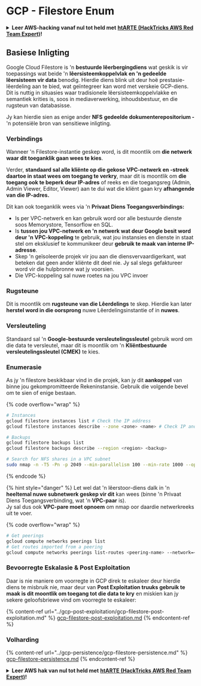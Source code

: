 # GCP - Filestore Enum

<details>

<summary><strong>Leer AWS-hacking vanaf nul tot held met</strong> <a href="https://training.hacktricks.xyz/courses/arte"><strong>htARTE (HackTricks AWS Red Team Expert)</strong></a><strong>!</strong></summary>

Ander maniere om HackTricks te ondersteun:

* As jy wil sien dat jou **maatskappy geadverteer word in HackTricks** of **HackTricks aflaai in PDF-formaat** Kontroleer die [**INSKRYWINGSPLANNE**](https://github.com/sponsors/carlospolop)!
* Kry die [**amptelike PEASS & HackTricks swag**](https://peass.creator-spring.com)
* Ontdek [**Die PEASS-familie**](https://opensea.io/collection/the-peass-family), ons versameling eksklusiewe [**NFT's**](https://opensea.io/collection/the-peass-family)
* **Sluit aan by die** 💬 [**Discord-groep**](https://discord.gg/hRep4RUj7f) of die [**telegram-groep**](https://t.me/peass) of **volg** my op **Twitter** 🐦 [**@carlospolopm**](https://twitter.com/carlospolopm)**.**
* **Deel jou haktruuks deur PR's in te dien by die** [**HackTricks**](https://github.com/carlospolop/hacktricks) en [**HackTricks Cloud**](https://github.com/carlospolop/hacktricks-cloud) github-opslag.

</details>

## Basiese Inligting

Google Cloud Filestore is 'n **bestuurde lêerbergingdiens** wat geskik is vir toepassings wat beide 'n **lêersisteemkoppelvlak en 'n gedeelde lêersisteem vir data** benodig. Hierdie diens blink uit deur hoë prestasie-lêerdeling aan te bied, wat geïntegreer kan word met verskeie GCP-diens. Dit is nuttig in situasies waar tradisionele lêersisteemkoppelvlakke en semantiek krities is, soos in mediaverwerking, inhoudsbestuur, en die rugsteun van databasisse.

Jy kan hierdie sien as enige ander **NFS** **gedeelde dokumenterepositorium -** 'n potensiële bron van sensitiewe inligting.

### Verbindings

Wanneer 'n Filestore-instantie geskep word, is dit moontlik om **die netwerk waar dit toeganklik gaan wees te kies**.

Verder, **standaard sal alle kliënte op die gekose VPC-netwerk en -streek daartoe in staat wees om toegang te verkry**, maar dit is moontlik om **die toegang ook te beperk deur IP-adres** of reeks en die toegangsreg (Admin, Admin Viewer, Editor, Viewer) aan te dui wat die kliënt gaan kry **afhangende van die IP-adres.**

Dit kan ook toeganklik wees via 'n **Privaat Diens Toegangsverbindings:**

* Is per VPC-netwerk en kan gebruik word oor alle bestuurde dienste soos Memorystore, Tensorflow en SQL.
* Is **tussen jou VPC-netwerk en 'n netwerk wat deur Google besit word deur 'n VPC-koppeling** te gebruik, wat jou instansies en dienste in staat stel om eksklusief te kommunikeer deur **gebruik te maak van interne IP-adresse**.
* Skep 'n geïsoleerde projek vir jou aan die diensvervaardigerkant, wat beteken dat geen ander kliënte dit deel nie. Jy sal slegs gefaktureer word vir die hulpbronne wat jy voorsien.
* Die VPC-koppeling sal nuwe roetes na jou VPC invoer

### Rugsteune

Dit is moontlik om **rugsteune van die Lêerdelings** te skep. Hierdie kan later **herstel word in die oorsprong** nuwe Lêerdelingsinstantie of in **nuwes**.

### Versleuteling

Standaard sal 'n **Google-bestuurde versleutelingssleutel** gebruik word om die data te versleutel, maar dit is moontlik om 'n **Kliëntbestuurde versleutelingssleutel (CMEK)** te kies.

### Enumerasie

As jy 'n filestore beskikbaar vind in die projek, kan jy dit **aankoppel** van binne jou gekompromitteerde Rekeninstansie. Gebruik die volgende bevel om te sien of enige bestaan.

{% code overflow="wrap" %}
```bash
# Instances
gcloud filestore instances list # Check the IP address
gcloud filestore instances describe --zone <zone> <name> # Check IP and access restrictions

# Backups
gcloud filestore backups list
gcloud filestore backups describe --region <region> <backup>

# Search for NFS shares in a VPC subnet
sudo nmap -n -T5 -Pn -p 2049 --min-parallelism 100 --min-rate 1000 --open 10.99.160.2/20
```
{% endcode %}

{% hint style="danger" %}
Let wel dat 'n lêerstoor-diens dalk in 'n **heeltemal nuwe subnetwerk geskep vir dit** kan wees (binne 'n Privaat Diens Toegangsverbinding, wat 'n **VPC-paar** is).\
Jy sal dus ook **VPC-pare moet opnoem** om nmap oor daardie netwerkreeks uit te voer.

{% code overflow="wrap" %}
```bash
# Get peerings
gcloud compute networks peerings list
# Get routes imported from a peering
gcloud compute networks peerings list-routes <peering-name> --network=<network-name> --region=<region> --direction=INCOMING
```
### Bevoorregte Eskalasie & Post Exploitation

Daar is nie maniere om voorregte in GCP direk te eskaleer deur hierdie diens te misbruik nie, maar deur van **Post Exploitation truuks gebruik te maak is dit moontlik om toegang tot die data te kry** en miskien kan jy sekere geloofsbriewe vind om voorregte te eskaleer:

{% content-ref url="../gcp-post-exploitation/gcp-filestore-post-exploitation.md" %}
[gcp-filestore-post-exploitation.md](../gcp-post-exploitation/gcp-filestore-post-exploitation.md)
{% endcontent-ref %}

### Volharding

{% content-ref url="../gcp-persistence/gcp-filestore-persistence.md" %}
[gcp-filestore-persistence.md](../gcp-persistence/gcp-filestore-persistence.md)
{% endcontent-ref %}

<details>

<summary><strong>Leer AWS hak van nul tot held met</strong> <a href="https://training.hacktricks.xyz/courses/arte"><strong>htARTE (HackTricks AWS Red Team Expert)</strong></a><strong>!</strong></summary>

Ander maniere om HackTricks te ondersteun:

* As jy wil sien dat jou **maatskappy geadverteer word in HackTricks** of **HackTricks aflaai in PDF-formaat** Kyk na die [**INSKRYWINGSPLANNE**](https://github.com/sponsors/carlospolop)!
* Kry die [**amptelike PEASS & HackTricks swag**](https://peass.creator-spring.com)
* Ontdek [**Die PEASS Familie**](https://opensea.io/collection/the-peass-family), ons versameling eksklusiewe [**NFTs**](https://opensea.io/collection/the-peass-family)
* **Sluit aan by die** 💬 [**Discord groep**](https://discord.gg/hRep4RUj7f) of die [**telegram groep**](https://t.me/peass) of **volg** my op **Twitter** 🐦 [**@carlospolopm**](https://twitter.com/carlospolopm)**.**
* **Deel jou haktruuks deur PRs in te dien by die** [**HackTricks**](https://github.com/carlospolop/hacktricks) en [**HackTricks Cloud**](https://github.com/carlospolop/hacktricks-cloud) github repos.

</details>
